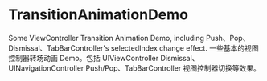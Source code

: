 # TransitionAnimationDemo
Some ViewController Transition Animation Demo, including Push、Pop、Dismissal、TabBarController's selectedIndex change effect.
一些基本的视图控制器转场动画 Demo。包括 UIViewController Dismissal、UINavigationController Push/Pop、TabBarController 视图控制器切换等效果。
